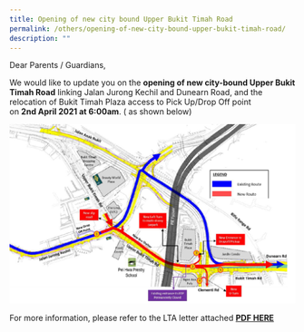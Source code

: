```yaml
---
title: Opening of new city bound Upper Bukit Timah Road
permalink: /others/opening-of-new-city-bound-upper-bukit-timah-road/
description: ""
---
```

Dear Parents / Guardians,  
  
We would like to update you on the **opening of new city-bound Upper Bukit Timah Road** linking Jalan Jurong Kechil and Dunearn Road, and the relocation of Bukit Timah Plaza access to Pick Up/Drop Off point on **2nd April 2021 at 6:00am**. ( as shown below)

![](/images/road%20traffic%20update.png)

For more information, please refer to the LTA letter attached [**PDF HERE**](/files/Road%20Opening%20Circular%20LTA%2026%20Mar%202021.pdf)


